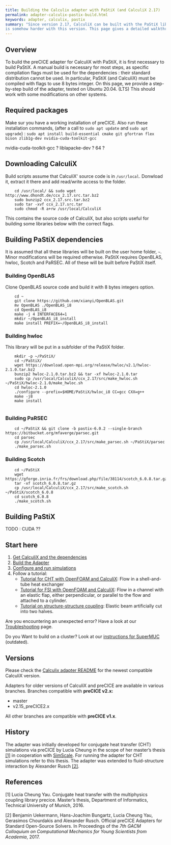 ```yaml
---
title: Building the Calculix adapter with PaStiX (and CalculiX 2.17)
permalink: adapter-calculix-pastix-build.html
keywords: adapter, calculix, pastix
summary: "Since version 2.17, CalculiX can be built with the PaStiX library to increase performance with CUDA. Building the preCICE adapter
is somehow harder with this version. This page gives a detailed walkthrough to build the modified adapter."
---
```


## Overview

To build the preCICE adapter for CalculiX with PaStiX, it is first necessary to build PaStiX. A manual build is necessary for most steps, as specific compilation flags must be used for the dependencies : their standard distribution cannot be used. In particular, PaStiX (and CalculiX) must be compiled with flags to use 8 bytes integer. On this page, we provide a step-by-step build of the adapter, tested on Ubuntu 20.04. (LTS)
This should work with some modifications on other systems.

## Required packages

Make sur you have a working installation of preCICE. Also run these installation commands, (after a call to `sudo apt update` and `sudo apt upgrade`) :
`sudo apt install build-essential cmake git gfortran flex bison zlib1g-dev nvidia-cuda-toolkit-gcc`

nvidia-cuda-toolkit-gcc ? liblapacke-dev ? 64 ?

## Downloading CalculiX

Build scripts assume that CalculiX' source code is in `/usr/local`. Donwload it, extract it there and add read/write access to the folder.

```
    cd /usr/local/ && sudo wget http://www.dhondt.de/ccx_2.17.src.tar.bz2
    sudo bunzip2 ccx_2.17.src.tar.bz2
    sudo tar -xvf ccx_2.17.src.tar
    sudo chmod -R a+rw /usr/local/CalculiX

```

This contains the source code of CalculiX, but also scripts useful for building some libraries below with the correct flags.

## Building PaStiX dependencies

It is assumed that all these libraries will be built on the user home folder, `~`. Minor modifications will be required otherwise.
PaStiX requires OpenBLAS, hwloc, Scotch and PaRSEC. All of these will be built before PaStiX itself.

### Building OpenBLAS

Clone OpenBLAS source code and build it with 8 bytes integers option.

```
    cd ~ 
    git clone https://github.com/xianyi/OpenBLAS.git 
    mv OpenBLAS ./OpenBLAS_i8
    cd OpenBLAS_i8 
    make -j 4 INTERFACE64=1 
    mkdir ~/OpenBLAS_i8_install
    make install PREFIX=~/OpenBLAS_i8_install

```

### Building hwloc

This library will be put in a subfolder of the PaStiX folder.
```
    mkdir -p ~/PaStiX/ 
    cd ~/PaStiX/ 
    wget https://download.open-mpi.org/release/hwloc/v2.1/hwloc-2.1.0.tar.bz2
    bunzip2 hwloc-2.1.0.tar.bz2 && tar -xf hwloc-2.1.0.tar
    sudo cp /usr/local/CalculiX/ccx_2.17/src/make_hwloc.sh ~/PaStiX/hwloc-2.1.0/make_hwloc.sh
    cd hwloc-2.1.0
    ./configure --prefix=$HOME/PaStiX/hwloc_i8 CC=gcc CXX=g++
    make -j8
    make install


```

### Building PaRSEC

```
    cd ~/PaStiX && git clone -b pastix-6.0.2 --single-branch https://bitbucket.org/mfaverge/parsec.git
    cd parsec
    cp /usr/local/CalculiX/ccx_2.17/src/make_parsec.sh ~/PaStiX/parsec
    ./make_parsec.sh

```

### Building Scotch 

```
    cd ~/PaStiX
    wget https://gforge.inria.fr/frs/download.php/file/38114/scotch_6.0.8.tar.gz
    tar -xf scotch_6.0.8.tar.gz
    cp /usr/local/CalculiX/ccx_2.17/src/make_scotch.sh ~/PaStiX/scotch_6.0.8
    cd scotch_6.0.8
    ./make_scotch.sh

```


## Building PaStiX

TODO : CUDA ??

## Start here

1. [Get CalculiX and the dependencies](adapter-calculix-get-calculix.html)
2. [Build the Adapter](adapter-calculix-get-adapter.html)
3. [Configure and run simulations](adapter-calculix-config.html)
4. Follow a tutorial:
   * [Tutorial for CHT with OpenFOAM and CalculiX](https://github.com/precice/precice/wiki/Tutorial-for-CHT-with-OpenFOAM-and-CalculiX): Flow in a shell-and-tube heat exchanger
   * [Tutorial for FSI with OpenFOAM and CalculiX](https://github.com/precice/precice/wiki/Tutorial-for-FSI-with-OpenFOAM-and-CalculiX): Flow in a channel with an elastic flap, either perpendicular, or parallel to the flow and attached to a cylinder.
   * [Tutorial on structure-structure coupling](https://github.com/precice/precice/wiki/Tutorial-for-SSI-with-CalculiX): Elastic beam artificially cut into two halves.

Are you encountering an unexpected error? Have a look at our [Troubleshooting](adapter-calculix-troubleshooting.html) page.

Do you Want to build on a cluster? Look at our [instructions for SuperMUC](adapter-calculix-supermuc.html) (outdated).

## Versions

Please check the [Calculix adapter README](https://github.com/precice/calculix-adapter/blob/master/README.md) for the newest compatible CalculiX version.

Adapters for older versions of CalculiX and preCICE are available in various branches. Branches compatible with **preCICE v2.x:**

* master
* v2.15_preCICE2.x

All other branches are compatible with **preCICE v1.x**.

## History

The adapter was initially developed for conjugate heat transfer (CHT) simulations via preCICE by Lucia Cheung in the scope of her master’s thesis [[1]](https://www5.in.tum.de/pub/Cheung2016_Thesis.pdf) in cooperation with [SimScale](https://www.simscale.com/). For running the adapter for CHT simulations refer to this thesis. The adapter was extended to fluid-structure interaction by Alexander Rusch [[2]](https://www.gacm2017.uni-stuttgart.de/registration/Upload/ExtendedAbstracts/ExtendedAbstract_0138.pdf).

## References

[1] Lucia Cheung Yau. Conjugate heat transfer with the multiphysics coupling library precice. Master’s thesis, Department of Informatics, Technical University of Munich, 2016.

[2] Benjamin Uekermann, Hans-Joachim Bungartz, Lucia Cheung Yau, Gerasimos Chourdakis and Alexander Rusch. Official preCICE Adapters for Standard Open-Source Solvers. In Proceedings of the _7th GACM Colloquium on Computational Mechanics for Young Scientists from Academia_, 2017.
